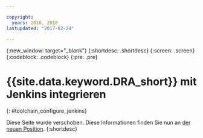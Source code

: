```yaml
---

copyright:
  years: 2016, 2018
lastupdated: "2017-02-24"

---
```


{:new_window: target="_blank"}
{:shortdesc: .shortdesc}
{:screen: .screen}
{:codeblock: .codeblock}
{:pre: .pre}

# {{site.data.keyword.DRA_short}} mit Jenkins integrieren
{: #toolchain_configure_jenkins}

Diese Seite wurde verschoben. Diese Informationen finden Sie nun an [der neuen Position](/docs/services/DevOpsInsights/about_risk.html).
{:shortdesc}

